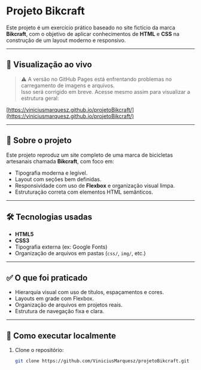# Projeto Bikcraft

Este projeto é um exercício prático baseado no site fictício da marca **Bikcraft**, com o objetivo de aplicar conhecimentos de **HTML** e **CSS** na construção de um layout moderno e responsivo.

---

## 🔗 Visualização ao vivo

> ⚠️ A versão no GitHub Pages está enfrentando problemas no carregamento de imagens e arquivos.  
> Isso será corrigido em breve. Acesse mesmo assim para visualizar a estrutura geral:

[https://viniciusmarquesz.github.io/projetoBikcraft/](https://viniciusmarquesz.github.io/projetoBikcraft/)

---

## 📌 Sobre o projeto

Este projeto reproduz um site completo de uma marca de bicicletas artesanais chamada **Bikcraft**, com foco em:

- Tipografia moderna e legível.
- Layout com seções bem definidas.
- Responsividade com uso de **Flexbox** e organização visual limpa.
- Estruturação correta com elementos HTML semânticos.

---

## 🛠 Tecnologias usadas

- **HTML5**
- **CSS3**
- Tipografia externa (ex: Google Fonts)
- Organização de arquivos em pastas (`css/`, `img/`, etc.)

---

## ✅ O que foi praticado

- Hierarquia visual com uso de títulos, espaçamentos e cores.
- Layouts em grade com Flexbox.
- Organização de arquivos em projetos reais.
- Estrutura de navegação fixa e clara.

---

## 🧪 Como executar localmente

1. Clone o repositório:
   ```bash
   git clone https://github.com/ViniciusMarquesz/projetoBikcraft.git
